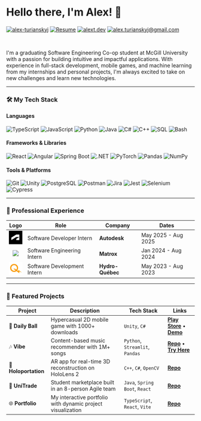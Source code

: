 # Hello there, I'm Alex! 👋

<a href="https://linkedin.com/in/alex-turianskyj" target="blank"><img align="center" src="https://img.shields.io/badge/LinkedIn-0077B5?style=for-the-badge&logo=linkedin&logoColor=white" alt="alex-turianskyj" /></a>
<a href="https://alext.dev/Alex_Turianskyj_Resume.pdf" target="blank"><img align="center" src="https://img.shields.io/badge/Resume-D00000?style=for-the-badge&logo=read-the-docs&logoColor=white" alt="Resume" /></a>
<a href="https://alext.dev" target="blank"><img align="center" src="https://img.shields.io/badge/Portfolio-252525?style=for-the-badge&logo=vercel&logoColor=white" alt="alext.dev" /></a>
<a href="mailto:alex.turianskyj@gmail.com"><img align="center" src="https://img.shields.io/badge/Email-D14836?style=for-the-badge&logo=gmail&logoColor=white" alt="alex.turianskyj@gmail.com" /></a>


<br/>

I'm a graduating Software Engineering Co-op student at McGill University with a passion for building intuitive and impactful applications. With experience in full-stack development, mobile games, and machine learning from my internships and personal projects, I'm always excited to take on new challenges and learn new technologies.

---

### 🛠️ My Tech Stack

#### Languages
<p>
    <img src="https://img.shields.io/badge/typescript-%23007ACC.svg?style=for-the-badge&logo=typescript&logoColor=white" alt="TypeScript"/>
    <img src="https://img.shields.io/badge/javascript-%23323330.svg?style=for-the-badge&logo=javascript&logoColor=%23F7DF1E" alt="JavaScript"/>
    <img src="https://img.shields.io/badge/python-3670A0?style=for-the-badge&logo=python&logoColor=ffdd54" alt="Python"/>
    <img src="https://img.shields.io/badge/java-%23ED8B00.svg?style=for-the-badge&logo=openjdk&logoColor=white" alt="Java"/>
    <img src="https://img.shields.io/badge/c%23-%23239120.svg?style=for-the-badge&logo=c-sharp&logoColor=white" alt="C#"/>
    <img src="https://img.shields.io/badge/c++-%2300599C.svg?style=for-the-badge&logo=c%2B%2B&logoColor=white" alt="C++"/>
    <img src="https://img.shields.io/badge/SQL-025E8C?style=for-the-badge&logo=postgresql&logoColor=white" alt="SQL"/>
    <img src="https://img.shields.io/badge/bash-%234EAA25.svg?style=for-the-badge&logo=gnubash&logoColor=white" alt="Bash"/>
</p>

#### Frameworks & Libraries
<p>
    <img src="https://img.shields.io/badge/react-%2320232a.svg?style=for-the-badge&logo=react&logoColor=%2361DAFB" alt="React"/>
    <img src="https://img.shields.io/badge/angular-%23DD0031.svg?style=for-the-badge&logo=angular&logoColor=white" alt="Angular"/>
    <img src="https://img.shields.io/badge/spring-%236DB33F.svg?style=for-the-badge&logo=spring&logoColor=white" alt="Spring Boot"/>
    <img src="https://img.shields.io/badge/.NET-5C2D91?style=for-the-badge&logo=dotnet&logoColor=white" alt=".NET"/>
    <img src="https://img.shields.io/badge/PyTorch-%23EE4C2C.svg?style=for-the-badge&logo=PyTorch&logoColor=white" alt="PyTorch"/>
    <img src="https://img.shields.io/badge/pandas-%23150458.svg?style=for-the-badge&logo=pandas&logoColor=white" alt="Pandas"/>
    <img src="https://img.shields.io/badge/numpy-%23013243.svg?style=for-the-badge&logo=numpy&logoColor=white" alt="NumPy"/>
</p>

#### Tools & Platforms
<p>
    <img src="https://img.shields.io/badge/git-%23F05033.svg?style=for-the-badge&logo=git&logoColor=white" alt="Git"/>
    <img src="https://img.shields.io/badge/unity-%23000000.svg?style=for-the-badge&logo=unity&logoColor=white" alt="Unity"/>
    <img src="https://img.shields.io/badge/postgres-%23316192.svg?style=for-the-badge&logo=postgresql&logoColor=white" alt="PostgreSQL"/>
    <img src="https://img.shields.io/badge/Postman-FF6C37?style=for-the-badge&logo=postman&logoColor=white" alt="Postman"/>
    <img src="https://img.shields.io/badge/jira-%230052CC.svg?style=for-the-badge&logo=jira&logoColor=white" alt="Jira"/>
    <img src="https://img.shields.io/badge/Jest-C21325?style=for-the-badge&logo=jest&logoColor=white" alt="Jest"/>
    <img src="https://img.shields.io/badge/Selenium-43B02A?style=for-the-badge&logo=selenium&logoColor=white" alt="Selenium"/>
    <img src="https://img.shields.io/badge/cypress-%2369D3A7.svg?style=for-the-badge&logo=cypress&logoColor=black" alt="Cypress"/>
</p>

---

### 💼 Professional Experience

| Logo | Role | Company | Dates |
|:---:|---|---|---|
| <img src="https://github.com/alex8ndr/portfolio-website/blob/main/public/logos/autodesk.jpeg" width="36"> | Software Developer Intern | **Autodesk** | May 2025 - Aug 2025 |
| <img src="https://media.licdn.com/dms/image/v2/D4E0BAQGkZz-KpTKMsg/company-logo_200_200/B4EZgU6InOGYAQ-/0/1752697440982/matroxvideo_logo?e=1756944000&v=beta&t=3SXD-KKZ5uZUuli0puqM_e_SaP5OIAXWAANjAPGGSgI" width="36"> | Software Engineering Intern | **Matrox** | Jan 2024 - Aug 2024 |
| <img src="https://github.com/alex8ndr/portfolio-website/blob/main/public/logos/hydro-quebec.jpeg" width="36"> | Software Development Intern | **Hydro-Québec** | May 2023 - Aug 2023 |

---

### 📂 Featured Projects

| Project | Description | Tech Stack | Links |
|---|---|---|---|
| 🚀 **Daily Ball** | Hypercasual 2D mobile game with 1000+ downloads | `Unity`, `C#` | [**Play Store**](https://play.google.com/store/apps/details?id=com.AlexTurianskyj.DailyBall) • [**Demo**](https://dailyball.alext.dev) |
| 🎶 **Vibe** | Content-based music recommender with 1M+ songs | `Python`, `Streamlit`, `Pandas` | [**Repo**](https://github.com/alex8ndr/vibe) • [**Try Here**](https://vibe.alext.dev) |
| 🤖 **Holoportation** | AR app for real-time 3D reconstruction on HoloLens 2 | `C++`, `C#`, `OpenCV` | [**Repo**](https://github.com/alex8ndr/Holoportation) |
| 🛒 **UniTrade** | Student marketplace built in an 8-person Agile team | `Java`, `Spring Boot`, `React` | [**Repo**](https://github.com/IBGA/UniTrade) |
| 🌐 **Portfolio** | My interactive portfolio with dynamic project visualization | `TypeScript`, `React`, `Vite` | [**Repo**](https://github.com/alex8ndr/portfolio-website) |
